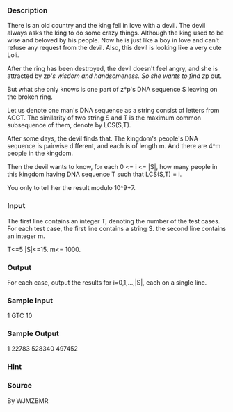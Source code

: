 
### Description
There is an old country and the king fell in love with a devil. The devil always asks the king to do some crazy things. Although the king used to be wise and beloved by his people. Now he is just like a boy in love and can’t refuse any request from the devil. Also, this devil is looking like a very cute Loli.

After the ring has been destroyed, the devil doesn't feel angry, and she is attracted by z*p's wisdom and handsomeness. So she wants to find z*p out.

But what she only knows is one part of z*p's DNA sequence S leaving on the broken ring.

Let us denote one man's DNA sequence as a string consist of letters from ACGT. The similarity of two string S and T is the maximum common subsequence of them, denote by LCS(S,T).

After some days, the devil finds that. The kingdom's people's DNA sequence is pairwise different, and each is of length m. And there are 4^m people in the kingdom.

Then the devil wants to know, for each 0 <= i <= |S|, how many people in this kingdom having DNA sequence T such that LCS(S,T) = i.

You only to tell her the result modulo 10^9+7.

### Input
The first line contains an integer T, denoting the number of the test cases.
For each test case, the first line contains a string S. the second line contains an integer m.

T<=5
|S|<=15. m<= 1000.

### Output
For each case, output the results for i=0,1,...,|S|, each on a single line.

### Sample Input
1
GTC
10
### Sample Output
1
22783
528340
497452

### Hint

### Source
By WJMZBMR